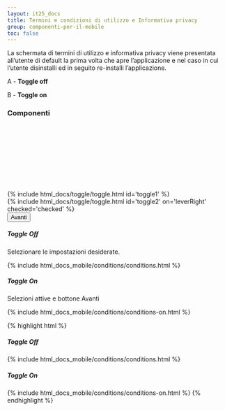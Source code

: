 ```yaml
---
layout: it25_docs
title: Termini e condizioni di utilizzo e Informativa privacy
group: componenti-per-il-mobile
toc: false
---
```


La schermata di termini di utilizzo e informativa privacy viene presentata all’utente di default la prima volta che apre l’applicazione e nel caso in cui l’utente disinstalli ed in seguito re-installi l’applicazione.

A - **Toggle off**

B - **Toggle on**

<div class="bd-example-mobile sm">
  <h3>Componenti</h3>
    <div class="py-2 example-card-sm">
      <div class="icon-circle-shadow">
        <svg class="icon icon-xl"> <use href="{{ site.baseurl }}/dist/svg/sprites.svg#it-shield"></use></svg>
      </div>
    </div>
    <div class="py-2 example-card-sm d-inline-block">
    {% include html_docs/toggle/toggle.html id='toggle1' %}   
    </div>
     <div class="py-2 example-card-sm d-inline-block">
    {% include html_docs/toggle/toggle.html id='toggle2' on='leverRight' checked='checked' %}
    </div>
    <div class="py-2 example-card-sm">
      <button type="button" class="btn btn-primary btn-mobile-radius" data-focus-mouse="false">Avanti</button>
    </div>
</div>

<div class="row my-5">
  <div class="col">
    <h5 class="fw-bold">Toggle Off</h5>
    <p>Selezionare le impostazioni desiderate.</p>
    <div class="device m-auto">
    {% include html_docs_mobile/conditions/conditions.html %}
    </div>
  </div>
  <div class="col">
    <h5 class="fw-bold">Toggle On</h5>
    <p>Selezioni attive e bottone Avanti</p>
    <div class="device m-auto">
    {% include html_docs_mobile/conditions/conditions-on.html %}
    </div>
  </div>
</div>

{% highlight html %}

<h5 class="fw-bold">Toggle Off</h5>
{% include html_docs_mobile/conditions/conditions.html %}
<h5 class="fw-bold">Toggle On</h5>
{% include html_docs_mobile/conditions/conditions-on.html %}
{% endhighlight %}
